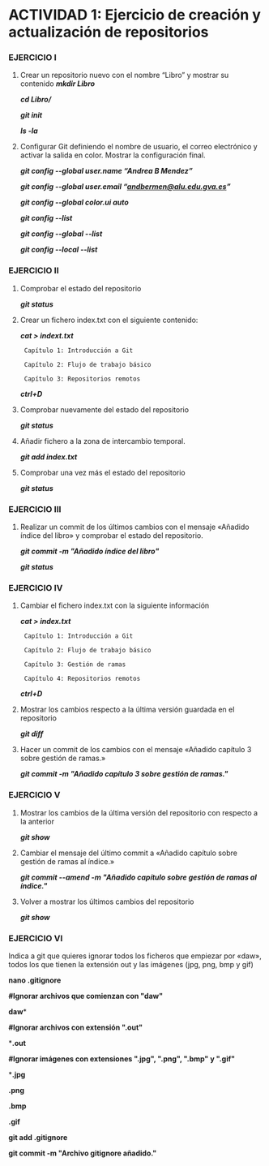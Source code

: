 # ACTIVIDAD 1: Ejercicio de creación y actualización de repositorios


### EJERCICIO I
		
1. Crear un repositorio nuevo con el nombre “Libro” y mostrar su contenido
	***mkdir Libro***

	***cd Libro/***

	***git init***
	
	***ls -la***

2. Configurar Git definiendo el nombre de usuario, el correo electrónico y activar la salida en color. Mostrar la configuración final.

	***git config --global user.name “Andrea B Mendez”***
	
	***git config --global user.email “andbermen@alu.edu.gva.es”***
	
	***git config --global color.ui auto***

			    
			    
	***git config --list***

	***git config --global --list***
	
	***git config --local --list***



### EJERCICIO II
1. Comprobar el estado del repositorio
	
	***git status***

2. Crear un fichero index.txt con el siguiente contenido:

	***cat > indext.txt***
	
	    Capítulo 1: Introducción a Git
	    
	    Capítulo 2: Flujo de trabajo básico
	    
	    Capítulo 3: Repositorios remotos
	    
	***ctrl+D***

3. Comprobar nuevamente del estado del repositorio

	***git status***

4. Añadir fichero a la zona de intercambio temporal.
	
	***git add index.txt***

5. Comprobar una vez más el estado del repositorio

	***git status***
   
	
### EJERCICIO III
1. Realizar un commit de los últimos cambios con el mensaje «Añadido índice del libro» y comprobar el estado del repositorio.

	***git commit -m "Añadido índice del libro"***
	
	***git status***


### EJERCICIO IV
1. Cambiar el fichero index.txt con la siguiente información

	***cat > index.txt***
			
		Capítulo 1: Introducción a Git
				
		Capítulo 2: Flujo de trabajo básico
			
		Capítulo 3: Gestión de ramas
				
		Capítulo 4: Repositorios remotos
		
	***ctrl+D***

2. Mostrar los cambios respecto a la última versión guardada en el repositorio

	***git diff***

3. Hacer  un commit de los cambios con el mensaje «Añadido capítulo 3 sobre gestión de ramas.»

	***git commit -m "Añadido capítulo 3 sobre gestión de ramas."***


### EJERCICIO V
1. Mostrar los cambios de la última versión del repositorio con respecto a la anterior

	***git show***

2. Cambiar el mensaje del último commit a «Añadido capítulo sobre gestión de ramas al índice.»

	***git commit --amend -m "Añadido capítulo sobre gestión de ramas al índice."***

3. Volver a mostrar los últimos cambios del repositorio

	***git show***
   

### EJERCICIO VI
Indica a git que quieres ignorar todos los ficheros que empiezar por «daw», todos los que tienen la extensión out y las imágenes (jpg, png, bmp y gif)

**nano .gitignore**

**#Ignorar archivos que comienzan con "daw"**

**daw***

**#Ignorar archivos con extensión ".out"**

***.out**

**#Ignorar imágenes con extensiones ".jpg", ".png", ".bmp" y ".gif"**

***.jpg**

**.png**

**.bmp**

**.gif**

**git add .gitignore**

**git commit -m "Archivo gitignore añadido."**

